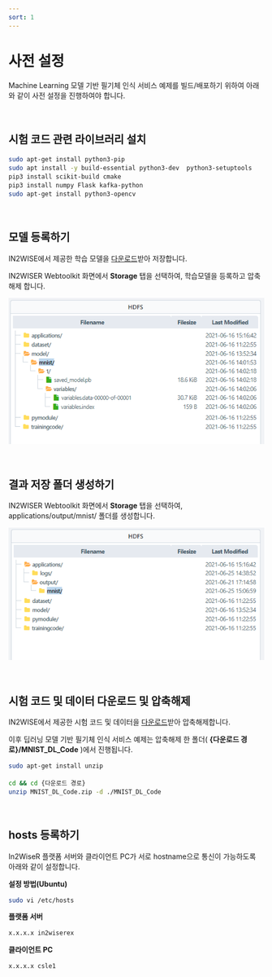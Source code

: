 ```yaml
---
sort: 1
---
```




# 사전 설정

Machine Learning 모델 기반 필기체 인식 서비스 예제를 빌드/배포하기 위하여 아래와 같이 사전 설정을 진행하여야 합니다.

<br>

## 시험 코드 관련 라이브러리 설치

```sh
sudo apt-get install python3-pip
sudo apt install -y build-essential python3-dev  python3-setuptools
pip3 install scikit-build cmake
pip3 install numpy Flask kafka-python
sudo apt-get install python3-opencv
```

<br>

## 모델 등록하기

IN2WISE에서 제공한 학습 모델을 [다운로드](../Trained_Models/mnist_dl.zip)받아 저장합니다.

IN2WISER Webtoolkit 화면에서 **Storage** 탭을 선택하여, 학습모델을 등록하고 압축해제 합니다.

![registration_model](.\images\2.2.2.1.reg_model.png)

<br>

## 결과 저장 폴더 생성하기

IN2WISER Webtoolkit 화면에서 **Storage** 탭을 선택하여, applications/output/mnist/ 폴더를 생성합니다.

![create_result_dir](.\images\2.2.2.1.create_result_dir.png)

<br>

## 시험 코드 및 데이터 다운로드 및 압축해제

IN2WISE에서 제공한 시험 코드 및 데이터을 [다운로드](../MNIST_TestCode/MNIST_DL_Code.zip)받아 압축해제합니다.

이후 딥러닝 모델 기반 필기체 인식 서비스 예제는 압축해제 한 폴더( **{다운로드 경로}/MNIST_DL_Code** )에서 진행됩니다.

```sh
sudo apt-get install unzip

cd && cd {다운로드 경로}
unzip MNIST_DL_Code.zip -d ./MNIST_DL_Code
```

<br>

## hosts 등록하기

In2WiseR 플랫폼 서버와 클라이언트 PC가 서로 hostname으로 통신이 가능하도록 아래와 같이 설정합니다.

**설정 방법(Ubuntu)**

```sh
sudo vi /etc/hosts
```

**플랫폼 서버**

```sh
x.x.x.x in2wiserex
```

**클라이언트 PC**

```sh
x.x.x.x csle1
```

<br>
